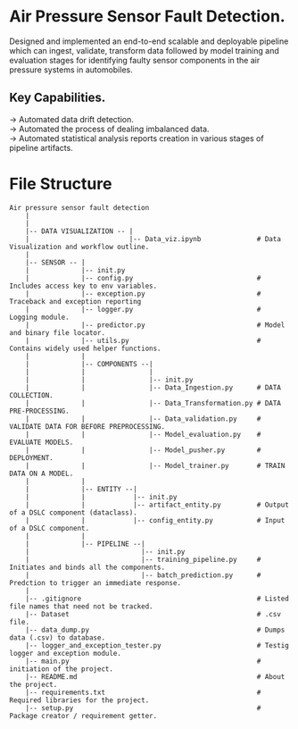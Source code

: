 # Air Pressure Sensor Fault Detection.
Designed and implemented an end-to-end scalable and deployable pipeline which can ingest, validate, transform data followed by model training and evaluation stages for identifying faulty sensor components in the air pressure systems in automobiles.

## Key Capabilities.
-> Automated data drift detection.  
-> Automated the process of dealing imbalanced data.  
-> Automated statistical analysis reports creation in various stages of pipeline artifacts.  

# File Structure
```
Air pressure sensor fault detection
    |
    |
    |-- DATA VISUALIZATION -- |
    |                         |-- Data_viz.ipynb              # Data Visualization and workflow outline.
    |
    |-- SENSOR -- |
    |             |-- init.py
    |             |-- config.py                               # Includes access key to env variables.
    |             |-- exception.py                            # Traceback and exception reporting
    |             |-- logger.py                               # Logging module.
    |             |-- predictor.py                            # Model and binary file locator. 
    |             |-- utils.py                                # Contains widely used helper functions.
    |             |
    |             |-- COMPONENTS --|
    |             |                |
    |             |                |-- init.py
    |             |                |-- Data_Ingestion.py      # DATA COLLECTION. 
    |             |                |-- Data_Transformation.py # DATA PRE-PROCESSING. 
    |             |                |-- Data_validation.py     # VALIDATE DATA FOR BEFORE PREPROCESSING.
    |             |                |-- Model_evaluation.py    # EVALUATE MODELS.
    |             |                |-- Model_pusher.py        # DEPLOYMENT.
    |             |                |-- Model_trainer.py       # TRAIN DATA ON A MODEL.
    |             |
    |             |-- ENTITY --|
    |             |            |-- init.py
    |             |            |-- artifact_entity.py         # Output of a DSLC component (dataclass).
    |             |            |-- config_entity.py           # Input of a DSLC component.
    |             |
    |             |-- PIPELINE --|
    |                            |-- init.py
    |                            |-- training_pipeline.py     # Initiates and binds all the components.
    |                            |-- batch_prediction.py      # Predction to trigger an immediate response.
    |
    |-- .gitignore                                            # Listed file names that need not be tracked.
    |-- Dataset                                               # .csv file.
    |-- data_dump.py                                          # Dumps data (.csv) to database.
    |-- logger_and_exception_tester.py                        # Testig logger and exception module.
    |-- main.py                                               # initiation of the project.
    |-- README.md                                             # About the project.
    |-- requirements.txt                                      # Required libraries for the project.
    |-- setup.py                                              # Package creator / requirement getter.
```


